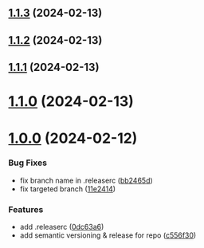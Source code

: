 ## [1.1.3](https://github.com/LeflOrg/test-repo/compare/v1.1.2...v1.1.3) (2024-02-13)

## [1.1.2](https://github.com/LeflOrg/test-repo/compare/v1.1.1...v1.1.2) (2024-02-13)

## [1.1.1](https://github.com/LeflOrg/test-repo/compare/v1.1.0...v1.1.1) (2024-02-13)

# [1.1.0](https://github.com/LeflOrg/test-repo/compare/v1.0.0...v1.1.0) (2024-02-13)

# [1.0.0](https://github.com/LeflOrg/test-repo/compare/...v1.0.0) (2024-02-12)


### Bug Fixes

* fix branch name in .releaserc ([bb2465d](https://github.com/LeflOrg/test-repo/commit/bb2465d9317825027bd4bb79d009e54ebda85251))
* fix targeted branch ([11e2414](https://github.com/LeflOrg/test-repo/commit/11e24141cc7e743f5a170dc495dfa72e486ec3e9))


### Features

* add .releaserc ([0dc63a6](https://github.com/LeflOrg/test-repo/commit/0dc63a680266b37ce1365e26bf7b35999d2058d1))
* add semantic versioning & release for repo ([c556f30](https://github.com/LeflOrg/test-repo/commit/c556f30f0eabb165d75dc4154c8ff9ab2977acf4))

